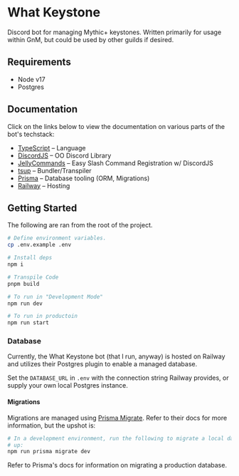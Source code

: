 # What Keystone

Discord bot for managing Mythic+ keystones. Written primarily for usage within
GnM, but could be used by other guilds if desired.

## Requirements

- Node v17
- Postgres

## Documentation

Click on the links below to view the documentation on various parts of the bot's
techstack:

- [TypeScript](https://www.typescriptlang.org/) – Language
- [DiscordJS](https://discord.js.org/#/) – OO Discord Library
- [JellyCommands](https://ghostdevbusiness.gitbook.io/jellycommands/) – Easy
  Slash Command Registration w/ DiscordJS
- [tsup](https://tsup.egoist.sh/) – Bundler/Transpiler
- [Prisma](https://www.prisma.io/docs/) – Database tooling (ORM, Migrations)
- [Railway](https://docs.railway.app/) – Hosting

## Getting Started

The following are ran from the root of the project.

```bash
# Define environment variables.
cp .env.example .env

# Install deps
npm i

# Transpile Code
pnpm build

# To run in "Development Mode"
npm run dev

# To run in productoin
npm run start
```

### Database

Currently, the What Keystone bot (that I run, anyway) is hosted on Railway and
utilizes their Postgres plugin to enable a managed database.

Set the `DATABASE_URL` in `.env` with the connection string Railway provides, or
supply your own local Postgres instance.

#### Migrations

Migrations are managed using
[Prisma Migrate](https://www.prisma.io/docs/concepts/components/prisma-migrate).
Refer to their docs for more information, but the upshot is:

```bash
# In a development environment, run the following to migrate a local database
# up:
npm run prisma migrate dev
```

Refer to Prisma's docs for information on migrating a production database.
